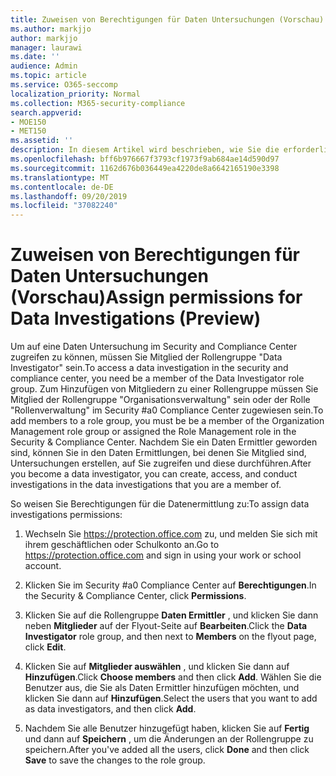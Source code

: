 ```yaml
---
title: Zuweisen von Berechtigungen für Daten Untersuchungen (Vorschau)
ms.author: markjjo
author: markjjo
manager: laurawi
ms.date: ''
audience: Admin
ms.topic: article
ms.service: O365-seccomp
localization_priority: Normal
ms.collection: M365-security-compliance
search.appverid:
- MOE150
- MET150
ms.assetid: ''
description: In diesem Artikel wird beschrieben, wie Sie die erforderlichen Berechtigungen für die Verwendung des Tools zur Datenermittlung in Microsoft 365 einrichten.
ms.openlocfilehash: bff6b976667f3793cf1973f9ab684ae14d590d97
ms.sourcegitcommit: 1162d676b036449ea4220de8a6642165190e3398
ms.translationtype: MT
ms.contentlocale: de-DE
ms.lasthandoff: 09/20/2019
ms.locfileid: "37082240"
---
```

# <a name="assign-permissions-for-data-investigations-preview"></a><span data-ttu-id="42d69-103">Zuweisen von Berechtigungen für Daten Untersuchungen (Vorschau)</span><span class="sxs-lookup"><span data-stu-id="42d69-103">Assign permissions for Data Investigations (Preview)</span></span>

<span data-ttu-id="42d69-104">Um auf eine Daten Untersuchung im Security and Compliance Center zugreifen zu können, müssen Sie Mitglied der Rollengruppe "Data Investigator" sein.</span><span class="sxs-lookup"><span data-stu-id="42d69-104">To access a data investigation in the security and compliance center, you need be a member of the Data Investigator role group.</span></span> <span data-ttu-id="42d69-105">Zum Hinzufügen von Mitgliedern zu einer Rollengruppe müssen Sie Mitglied der Rollengruppe "Organisationsverwaltung" sein oder der Rolle "Rollenverwaltung" im Security #a0 Compliance Center zugewiesen sein.</span><span class="sxs-lookup"><span data-stu-id="42d69-105">To add members to a role group, you must be be a member of the Organization Management role group or assigned the Role Management role in the Security & Compliance Center.</span></span> <span data-ttu-id="42d69-106">Nachdem Sie ein Daten Ermittler geworden sind, können Sie in den Daten Ermittlungen, bei denen Sie Mitglied sind, Untersuchungen erstellen, auf Sie zugreifen und diese durchführen.</span><span class="sxs-lookup"><span data-stu-id="42d69-106">After you become a data investigator, you can create, access, and conduct investigations in the data investigations that you are a member of.</span></span>

<span data-ttu-id="42d69-107">So weisen Sie Berechtigungen für die Datenermittlung zu:</span><span class="sxs-lookup"><span data-stu-id="42d69-107">To assign data investigations permissions:</span></span>

1. <span data-ttu-id="42d69-108">Wechseln Sie https://protection.office.com zu, und melden Sie sich mit ihrem geschäftlichen oder Schulkonto an.</span><span class="sxs-lookup"><span data-stu-id="42d69-108">Go to https://protection.office.com and sign in using your work or school account.</span></span>

2. <span data-ttu-id="42d69-109">Klicken Sie im Security #a0 Compliance Center auf **Berechtigungen**.</span><span class="sxs-lookup"><span data-stu-id="42d69-109">In the Security & Compliance Center, click **Permissions**.</span></span> 

3. <span data-ttu-id="42d69-110">Klicken Sie auf die Rollengruppe **Daten Ermittler** , und klicken Sie dann neben **Mitglieder** auf der Flyout-Seite auf **Bearbeiten**.</span><span class="sxs-lookup"><span data-stu-id="42d69-110">Click the **Data Investigator** role group, and then next to **Members** on the flyout page, click **Edit**.</span></span>

4. <span data-ttu-id="42d69-111">Klicken Sie auf **Mitglieder auswählen** , und klicken Sie dann auf **Hinzufügen**.</span><span class="sxs-lookup"><span data-stu-id="42d69-111">Click **Choose members** and then click **Add**.</span></span> <span data-ttu-id="42d69-112">Wählen Sie die Benutzer aus, die Sie als Daten Ermittler hinzufügen möchten, und klicken Sie dann auf **Hinzufügen**.</span><span class="sxs-lookup"><span data-stu-id="42d69-112">Select the users that you want to add as data investigators, and then click **Add**.</span></span>

5. <span data-ttu-id="42d69-113">Nachdem Sie alle Benutzer hinzugefügt haben, klicken Sie auf **Fertig** und dann auf **Speichern** , um die Änderungen an der Rollengruppe zu speichern.</span><span class="sxs-lookup"><span data-stu-id="42d69-113">After you've added all the users, click **Done** and then click **Save** to save the changes to the role group.</span></span>